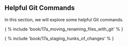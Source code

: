 ## Helpful Git Commands

In this section, we will explore some helpful Git commands.

{ % include 'book/17a_moving_renaming_files_with_git' % }

{ % include 'book/17a_staging_hunks_of_changes' % }
